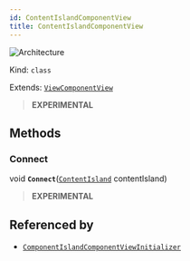```yaml
---
id: ContentIslandComponentView
title: ContentIslandComponentView
---
```


![Architecture](https://img.shields.io/badge/architecture-new_only-blue)

Kind: `class`

Extends: [`ViewComponentView`](ViewComponentView)

> **EXPERIMENTAL**

## Methods
### Connect
void **`Connect`**([`ContentIsland`](https://learn.microsoft.com/windows/windows-app-sdk/api/winrt/Microsoft.UI.Content.ContentIsland) contentIsland)

> **EXPERIMENTAL**

## Referenced by
- [`ComponentIslandComponentViewInitializer`](ComponentIslandComponentViewInitializer)
